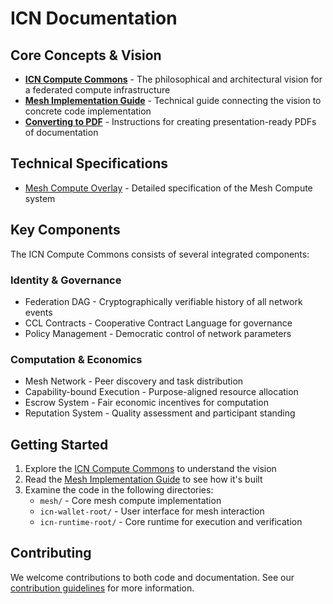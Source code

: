 # ICN Documentation

## Core Concepts & Vision

- [**ICN Compute Commons**](./ICN_COMPUTE_COMMONS.md) - The philosophical and architectural vision for a federated compute infrastructure
- [**Mesh Implementation Guide**](./MESH_IMPLEMENTATION.md) - Technical guide connecting the vision to concrete code implementation
- [**Converting to PDF**](./PDF_INSTRUCTIONS.md) - Instructions for creating presentation-ready PDFs of documentation

## Technical Specifications

- [Mesh Compute Overlay](../mesh/MESH_COMPUTE.md) - Detailed specification of the Mesh Compute system

## Key Components

The ICN Compute Commons consists of several integrated components:

### Identity & Governance
- Federation DAG - Cryptographically verifiable history of all network events
- CCL Contracts - Cooperative Contract Language for governance
- Policy Management - Democratic control of network parameters

### Computation & Economics
- Mesh Network - Peer discovery and task distribution
- Capability-bound Execution - Purpose-aligned resource allocation
- Escrow System - Fair economic incentives for computation
- Reputation System - Quality assessment and participant standing

## Getting Started

1. Explore the [ICN Compute Commons](./ICN_COMPUTE_COMMONS.md) to understand the vision
2. Read the [Mesh Implementation Guide](./MESH_IMPLEMENTATION.md) to see how it's built
3. Examine the code in the following directories:
   - `mesh/` - Core mesh compute implementation
   - `icn-wallet-root/` - User interface for mesh interaction
   - `icn-runtime-root/` - Core runtime for execution and verification

## Contributing

We welcome contributions to both code and documentation. See our [contribution guidelines](../CONTRIBUTING.md) for more information. 